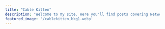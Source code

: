 ```yaml
---
title: "Cable Kitten"
description: "Welcome to my site. Here you'll find posts covering Networking, Linux and other things I find intresting."
featured_image: '/cablekitten_bkg1.webp'
---
```

